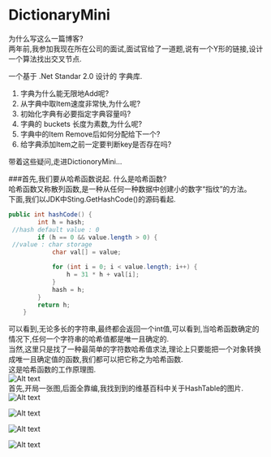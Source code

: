 # DictionaryMini
为什么写这么一篇博客?  
两年前,我参加我现在所在公司的面试,面试官给了一道题,说有一个Y形的链接,设计一个算法找出交叉节点.  

一个基于 .Net Standar 2.0 设计的 字典库.
1. 字典为什么能无限地Add呢?
2. 从字典中取Item速度非常快,为什么呢?
3. 初始化字典有必要指定字典容量吗?
4. 字典的 buckets 长度为素数,为什么呢?
5. 字典中的Item Remove后如何分配给下一个?
6. 给字典添加Item之前一定要判断key是否存在吗?

带着这些疑问,走进DictionoryMini...

###首先,我们要从哈希函数说起.
什么是哈希函数?  
哈希函数又称散列函数,是一种从任何一种数据中创建小的数字“指纹”的方法。  
下面,我们以JDK中Sting.GetHashCode()的源码看起.  
```java
public int hashCode() {
        int h = hash;
 //hash default value : 0 
        if (h == 0 && value.length > 0) {
 //value : char storage
            char val[] = value;

            for (int i = 0; i < value.length; i++) {
                h = 31 * h + val[i];
            }
            hash = h;
        }
        return h;
    }

```
可以看到,无论多长的字符串,最终都会返回一个int值,可以看到,当哈希函数确定的情况下,任何一个字符串的哈希值都是唯一且确定的.  
当然,这里只是找了一种最简单的字符数哈希值求法,理论上只要能把一个对象转换成唯一且确定值的函数,我们都可以把它称之为哈希函数.  
这是哈希函数的工作原理图.  
![Alt text](https://raw.githubusercontent.com/liuzhenyulive/DictionaryMini/master/Pic/HashFunction.svg?sanitize=true)  
首先,开局一张图,后面全靠编,我找到到的维基百科中关于HashTable的图片.  
![Alt text](https://raw.githubusercontent.com/liuzhenyulive/DictionaryMini/master/Pic/hashtable0.svg?sanitize=true)  


![Alt text](https://raw.githubusercontent.com/liuzhenyulive/DictionaryMini/master/Pic/hashtable1.svg?sanitize=true)

![Alt text](https://raw.githubusercontent.com/liuzhenyulive/DictionaryMini/master/Pic/hashtable2.svg?sanitize=true)

![Alt text](https://raw.githubusercontent.com/liuzhenyulive/DictionaryMini/master/Pic/hashtable3.svg?sanitize=true)

